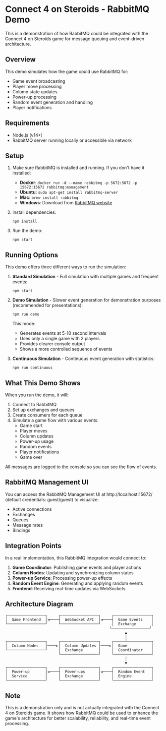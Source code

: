 # Connect 4 on Steroids - RabbitMQ Demo

This is a demonstration of how RabbitMQ could be integrated with the Connect 4 on Steroids game for message queuing and event-driven architecture.

## Overview

This demo simulates how the game could use RabbitMQ for:

- Game event broadcasting
- Player move processing
- Column state updates
- Power-up processing
- Random event generation and handling
- Player notifications

## Requirements

- Node.js (v14+)
- RabbitMQ server running locally or accessible via network

## Setup

1. Make sure RabbitMQ is installed and running. If you don't have it installed:
   - **Docker**: `docker run -d --name rabbitmq -p 5672:5672 -p 15672:15672 rabbitmq:management`
   - **Ubuntu**: `sudo apt-get install rabbitmq-server`
   - **Mac**: `brew install rabbitmq`
   - **Windows**: Download from [RabbitMQ website](https://www.rabbitmq.com/download.html)

2. Install dependencies:
   ```
   npm install
   ```

3. Run the demo:
   ```
   npm start
   ```

## Running Options

This demo offers three different ways to run the simulation:

1. **Standard Simulation** - Full simulation with multiple games and frequent events:
   ```
   npm start
   ```

2. **Demo Simulation** - Slower event generation for demonstration purposes (recommended for presentations):
   ```
   npm run demo
   ```
   This mode:
   - Generates events at 5-10 second intervals
   - Uses only a single game with 2 players
   - Provides clearer console output
   - Shows a more controlled sequence of events

3. **Continuous Simulation** - Continuous event generation with statistics:
   ```
   npm run continuous
   ```

## What This Demo Shows

When you run the demo, it will:

1. Connect to RabbitMQ
2. Set up exchanges and queues
3. Create consumers for each queue
4. Simulate a game flow with various events:
   - Game start
   - Player moves
   - Column updates
   - Power-up usage
   - Random events
   - Player notifications
   - Game over

All messages are logged to the console so you can see the flow of events.

## RabbitMQ Management UI

You can access the RabbitMQ Management UI at http://localhost:15672/ (default credentials: guest/guest) to visualize:

- Active connections
- Exchanges
- Queues
- Message rates
- Bindings

## Integration Points

In a real implementation, this RabbitMQ integration would connect to:

1. **Game Coordinator**: Publishing game events and player actions
2. **Column Nodes**: Updating and synchronizing column states
3. **Power-up Service**: Processing power-up effects
4. **Random Event Engine**: Generating and applying random events
5. **Frontend**: Receiving real-time updates via WebSockets

## Architecture Diagram

```
┌─────────────────┐     ┌─────────────────┐     ┌─────────────────┐
│  Game Frontend  │◄────┤  WebSocket API  │◄────┤  Game Events    │
└─────────────────┘     └─────────────────┘     │  Exchange       │
                                               └─────────────────┘
                                                      ▲
                                                      │
┌─────────────────┐     ┌─────────────────┐     ┌─────┴───────────┐
│  Column Nodes   │────►│  Column Updates │────►│  Game           │
└─────────────────┘     │  Exchange       │     │  Coordinator    │
                        └─────────────────┘     └─────────────────┘
                                                      │
                                                      ▼
┌─────────────────┐     ┌─────────────────┐     ┌─────────────────┐
│  Power-up       │◄────┤  Power-ups      │◄────┤  Random Event   │
│  Service        │     │  Exchange       │     │  Engine         │
└─────────────────┘     └─────────────────┘     └─────────────────┘
```

## Note

This is a demonstration only and is not actually integrated with the Connect 4 on Steroids game. It shows how RabbitMQ could be used to enhance the game's architecture for better scalability, reliability, and real-time event processing. 